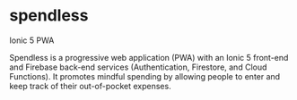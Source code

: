 # spendless
Ionic 5 PWA

Spendless is a progressive web application (PWA) with an Ionic 5 front-end and Firebase back-end services (Authentication, Firestore, and Cloud Functions).  It promotes mindful spending by allowing people to enter and keep track of their out-of-pocket expenses. 
